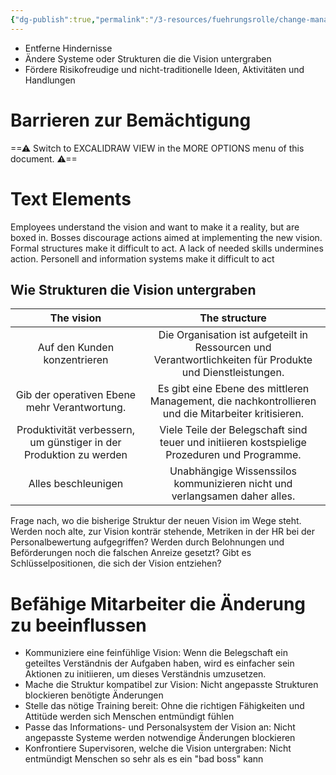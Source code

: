 ```yaml
---
{"dg-publish":true,"permalink":"/3-resources/fuehrungsrolle/change-management/change-management-nach-kotter/befaehigung-zu-breitgestreuten-aktionen/","created":"2024-05-26T15:27:30.112+02:00","updated":"2024-05-26T18:57:10.386+02:00"}
---
```




- Entferne Hindernisse
- Ändere Systeme oder Strukturen die die Vision untergraben
- Fördere Risikofreudige und nicht-traditionelle Ideen, Aktivitäten und Handlungen

# Barrieren zur Bemächtigung


<div class="transclusion internal-embed is-loaded"><div class="markdown-embed">





==⚠  Switch to EXCALIDRAW VIEW in the MORE OPTIONS menu of this document. ⚠==

# Text Elements

Employees understand the vision and want to make it a reality, but are boxed in. 
Bosses discourage
actions aimed at
implementing the new
vision. 
Formal structures make
it difficult to act. 
A lack of needed
skills undermines
action. 
Personell and
information systems
make it difficult
to act 


</div></div>


## Wie Strukturen die Vision untergraben

|                             The vision                             |                                               The structure                                               |
| :----------------------------------------------------------------: | :-------------------------------------------------------------------------------------------------------: |
|                    Auf den Kunden konzentrieren                    | Die Organisation ist aufgeteilt in Ressourcen und Verantwortlichkeiten für Produkte und Dienstleistungen. |
|            Gib der operativen Ebene mehr Verantwortung.            |    Es gibt eine Ebene des mittleren Management, die nachkontrollieren und die Mitarbeiter kritisieren.    |
| Produktivität verbessern, um günstiger in der Produktion zu werden |       Viele Teile der Belegschaft sind teuer und initiieren kostspielige Prozeduren und Programme.        |
|                        Alles beschleunigen                         |                Unabhängige Wissenssilos kommunizieren nicht und verlangsamen daher alles.                 |
Frage nach, wo die bisherige Struktur der neuen Vision im Wege steht. Werden noch alte, zur Vision konträr stehende, Metriken in der HR bei der Personalbewertung aufgegriffen? Werden durch Belohnungen und Beförderungen noch die falschen Anreize gesetzt? Gibt es Schlüsselpositionen, die sich der Vision entziehen?

# Befähige Mitarbeiter die Änderung zu beeinflussen

- Kommuniziere eine feinfühlige Vision: Wenn die Belegschaft ein geteiltes Verständnis der Aufgaben haben, wird es einfacher sein Aktionen zu initiieren, um dieses Verständnis umzusetzen.
- Mache die Struktur kompatibel zur Vision: Nicht angepasste Strukturen blockieren benötigte Änderungen
- Stelle das nötige Training bereit: Ohne die richtigen Fähigkeiten und Attitüde werden sich Menschen entmündigt fühlen
- Passe das Informations- und Personalsystem der Vision an: Nicht angepasste Systeme werden notwendige Änderungen blockieren
- Konfrontiere Supervisoren, welche die Vision untergraben: Nicht entmündigt Menschen so sehr als es ein "bad boss" kann